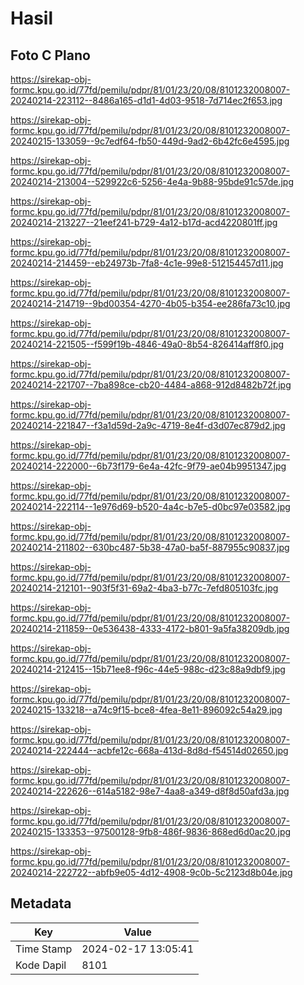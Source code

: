 # Hasil

## Foto C Plano

https://sirekap-obj-formc.kpu.go.id/77fd/pemilu/pdpr/81/01/23/20/08/8101232008007-20240214-223112--8486a165-d1d1-4d03-9518-7d714ec2f653.jpg

https://sirekap-obj-formc.kpu.go.id/77fd/pemilu/pdpr/81/01/23/20/08/8101232008007-20240215-133059--9c7edf64-fb50-449d-9ad2-6b42fc6e4595.jpg

https://sirekap-obj-formc.kpu.go.id/77fd/pemilu/pdpr/81/01/23/20/08/8101232008007-20240214-213004--529922c6-5256-4e4a-9b88-95bde91c57de.jpg

https://sirekap-obj-formc.kpu.go.id/77fd/pemilu/pdpr/81/01/23/20/08/8101232008007-20240214-213227--21eef241-b729-4a12-b17d-acd4220801ff.jpg

https://sirekap-obj-formc.kpu.go.id/77fd/pemilu/pdpr/81/01/23/20/08/8101232008007-20240214-214459--eb24973b-7fa8-4c1e-99e8-512154457d11.jpg

https://sirekap-obj-formc.kpu.go.id/77fd/pemilu/pdpr/81/01/23/20/08/8101232008007-20240214-214719--9bd00354-4270-4b05-b354-ee286fa73c10.jpg

https://sirekap-obj-formc.kpu.go.id/77fd/pemilu/pdpr/81/01/23/20/08/8101232008007-20240214-221505--f599f19b-4846-49a0-8b54-826414aff8f0.jpg

https://sirekap-obj-formc.kpu.go.id/77fd/pemilu/pdpr/81/01/23/20/08/8101232008007-20240214-221707--7ba898ce-cb20-4484-a868-912d8482b72f.jpg

https://sirekap-obj-formc.kpu.go.id/77fd/pemilu/pdpr/81/01/23/20/08/8101232008007-20240214-221847--f3a1d59d-2a9c-4719-8e4f-d3d07ec879d2.jpg

https://sirekap-obj-formc.kpu.go.id/77fd/pemilu/pdpr/81/01/23/20/08/8101232008007-20240214-222000--6b73f179-6e4a-42fc-9f79-ae04b9951347.jpg

https://sirekap-obj-formc.kpu.go.id/77fd/pemilu/pdpr/81/01/23/20/08/8101232008007-20240214-222114--1e976d69-b520-4a4c-b7e5-d0bc97e03582.jpg

https://sirekap-obj-formc.kpu.go.id/77fd/pemilu/pdpr/81/01/23/20/08/8101232008007-20240214-211802--630bc487-5b38-47a0-ba5f-887955c90837.jpg

https://sirekap-obj-formc.kpu.go.id/77fd/pemilu/pdpr/81/01/23/20/08/8101232008007-20240214-212101--903f5f31-69a2-4ba3-b77c-7efd805103fc.jpg

https://sirekap-obj-formc.kpu.go.id/77fd/pemilu/pdpr/81/01/23/20/08/8101232008007-20240214-211859--0e536438-4333-4172-b801-9a5fa38209db.jpg

https://sirekap-obj-formc.kpu.go.id/77fd/pemilu/pdpr/81/01/23/20/08/8101232008007-20240214-212415--15b71ee8-f96c-44e5-988c-d23c88a9dbf9.jpg

https://sirekap-obj-formc.kpu.go.id/77fd/pemilu/pdpr/81/01/23/20/08/8101232008007-20240215-133218--a74c9f15-bce8-4fea-8e11-896092c54a29.jpg

https://sirekap-obj-formc.kpu.go.id/77fd/pemilu/pdpr/81/01/23/20/08/8101232008007-20240214-222444--acbfe12c-668a-413d-8d8d-f54514d02650.jpg

https://sirekap-obj-formc.kpu.go.id/77fd/pemilu/pdpr/81/01/23/20/08/8101232008007-20240214-222626--614a5182-98e7-4aa8-a349-d8f8d50afd3a.jpg

https://sirekap-obj-formc.kpu.go.id/77fd/pemilu/pdpr/81/01/23/20/08/8101232008007-20240215-133353--97500128-9fb8-486f-9836-868ed6d0ac20.jpg

https://sirekap-obj-formc.kpu.go.id/77fd/pemilu/pdpr/81/01/23/20/08/8101232008007-20240214-222722--abfb9e05-4d12-4908-9c0b-5c2123d8b04e.jpg


## Metadata

| Key        | Value               |
| ---------- | ------------------- |
| Time Stamp | 2024-02-17 13:05:41 |
| Kode Dapil | 8101                |



